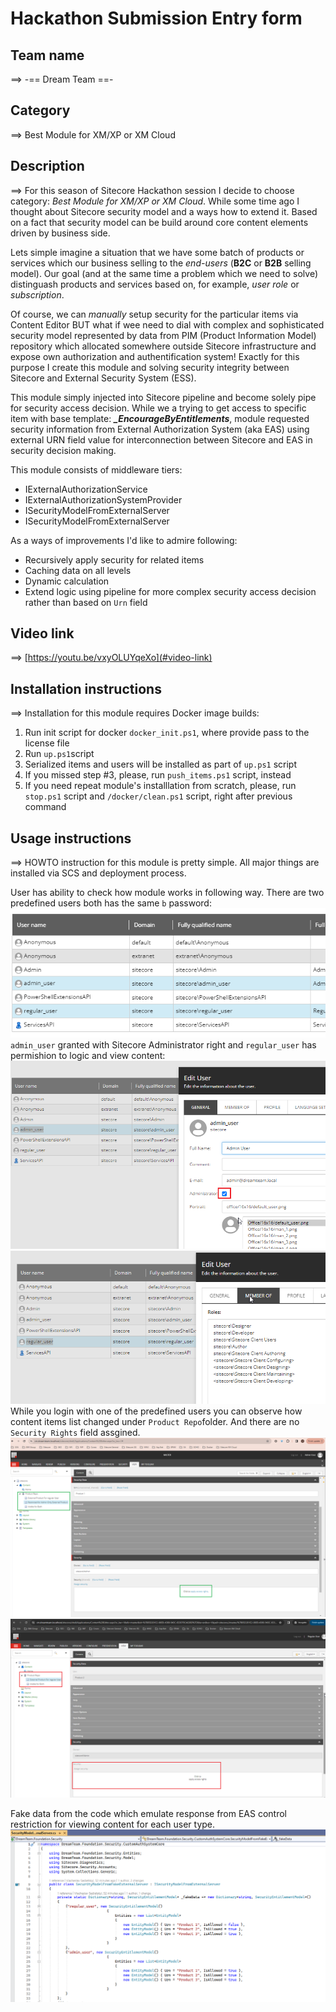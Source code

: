 
# Hackathon Submission Entry form

## Team name
⟹ -== Dream Team ==-

## Category
⟹ Best Module for XM/XP or XM Cloud

## Description
⟹ For this season of Sitecore Hackathon session I decide to choose category: *Best Module for XM/XP or XM Cloud*. While some time ago I thought about Sitecore security model and a ways how to extend it. Based on a fact that security model can be build around core content elements driven by business side. 

Lets simple imagine a situation that we have some batch of products or services which our business selling to the *end-users* (**B2C** or **B2B** selling model). Our goal (and at the same time a problem which we need to solve) distinguash products and services based on, for example, *user role* or *subscription*.

Of course, we can *manually* setup security for the particular items via Content Editor BUT what if wee need to dial with complex and sophisticated security model represented by data from PIM (Product Information Model) repository which allocated somewhere outside Sitecore infrastructure and expose own authorization and authentification system! Exactly for this purpose I create this module and solving security integrity between Sitecore and External Security System (ESS).

This module simply injected into Sitecore <authorization> pipeline and become solely pipe for security access decision. While we a trying to get access to specific item with base template: ***_EncourageByEntitlements***, module requested security information from External Authorization System (aka EAS) using external URN field value for interconnection between Sitecore and EAS in security decision making. 

This module consists of middleware tiers:
 - IExternalAuthorizationService
 - IExternalAuthorizationSystemProvider
 - ISecurityModelFromExternalServer
 - ISecurityModelFromExternalServer

As a ways of improvements I'd like to admire following:
 - Recursively apply security for related items
 - Caching data on all levels
 - Dynamic calculation
 - Extend logic using pipeline for more complex security access decision rather than based on `Urn` field

## Video link
⟹ [https://youtu.be/vxyOLUYqeXo](#video-link)

## Installation instructions
⟹ Installation for this module requires Docker image builds:

 1. Run init script for docker `docker_init.ps1`, where provide pass to the license file
 2. Run `up.ps1`script
 3. Serialized items and users will be installed as part of `up.ps1` script
 4. If you missed step #3, please, run `push_items.ps1` script, instead
 5. If you need repeat module's installlation from scratch, please, run `stop.ps1` script and `/docker/clean.ps1` script, right after previous command

## Usage instructions
⟹ HOWTO instruction for this module is pretty simple. All major things are installed via SCS and deployment process. 

User has ability to check how module works in following way. There are two predefined users both has the same `b` password:
![Predefined Users](docs/images/predefined_users.png?raw=true "Predefined Users")
`admin_user` granted with Sitecore Administrator right and `regular_user` has permishion to logic and view content:
![Admin User](docs/images/admin_user.png?raw=true "Admin User")
![Regular User](docs/images/regular_user.png?raw=true "Regular User")
While you login with one of the predefined users you can observe how content items list changed under `Product Repo`folder. And there are no `Security Rights` field assgined. 
![Admin User View](docs/images/admin_user_view.png?raw=true "Admin User View")
![Regular User View](docs/images/regular_user_view.png?raw=true "Regular User View")

Fake data from the code which emulate response from EAS control restriction for viewing content for each user type.
![Regular User View](docs/images/fake_data_from_EAS.png?raw=true "Regular User View")

